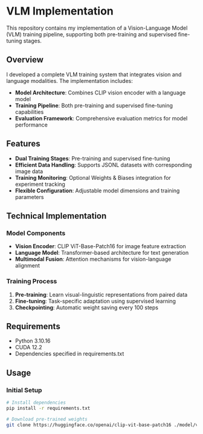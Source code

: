 # VLM Implementation

This repository contains my implementation of a Vision-Language Model (VLM) training pipeline, supporting both pre-training and supervised fine-tuning stages.

## Overview

I developed a complete VLM training system that integrates vision and language modalities. The implementation includes:

- **Model Architecture**: Combines CLIP vision encoder with a language model
- **Training Pipeline**: Both pre-training and supervised fine-tuning capabilities
- **Evaluation Framework**: Comprehensive evaluation metrics for model performance

## Features

- **Dual Training Stages**: Pre-training and supervised fine-tuning
- **Efficient Data Handling**: Supports JSONL datasets with corresponding image data
- **Training Monitoring**: Optional Weights & Biases integration for experiment tracking
- **Flexible Configuration**: Adjustable model dimensions and training parameters

## Technical Implementation

### Model Components
- **Vision Encoder**: CLIP ViT-Base-Patch16 for image feature extraction
- **Language Model**: Transformer-based architecture for text generation
- **Multimodal Fusion**: Attention mechanisms for vision-language alignment

### Training Process
1. **Pre-training**: Learn visual-linguistic representations from paired data
2. **Fine-tuning**: Task-specific adaptation using supervised learning
3. **Checkpointing**: Automatic weight saving every 100 steps

## Requirements

- Python 3.10.16
- CUDA 12.2
- Dependencies specified in requirements.txt

## Usage

### Initial Setup
```bash
# Install dependencies
pip install -r requirements.txt

# Download pre-trained weights
git clone https://huggingface.co/openai/clip-vit-base-patch16 ./model/vision_model/
